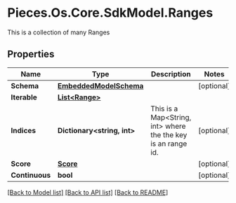 # Pieces.Os.Core.SdkModel.Ranges
This is a collection of many Ranges

## Properties

Name | Type | Description | Notes
------------ | ------------- | ------------- | -------------
**Schema** | [**EmbeddedModelSchema**](EmbeddedModelSchema.md) |  | [optional] 
**Iterable** | [**List&lt;Range&gt;**](Range.md) |  | 
**Indices** | **Dictionary&lt;string, int&gt;** | This is a Map&lt;String, int&gt; where the the key is an range id. | [optional] 
**Score** | [**Score**](Score.md) |  | [optional] 
**Continuous** | **bool** |  | [optional] 

[[Back to Model list]](../README.md#documentation-for-models) [[Back to API list]](../README.md#documentation-for-api-endpoints) [[Back to README]](../README.md)


